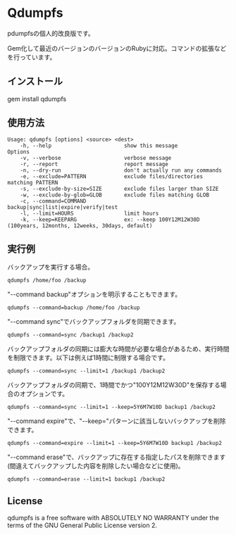 # Qdumpfs

pdumpfsの個人的改良版です。

Gem化して最近のバージョンのバージョンのRubyに対応。コマンドの拡張などを行っています。

## インストール

gem install qdumpfs

## 使用方法

```
Usage: qdumpfs [options] <source> <dest>
    -h, --help                       show this message
Options
    -v, --verbose                    verbose message
    -r, --report                     report message
    -n, --dry-run                    don't actually run any commands
    -e, --exclude=PATTERN            exclude files/directories matching PATTERN
    -s, --exclude-by-size=SIZE       exclude files larger than SIZE
    -w, --exclude-by-glob=GLOB       exclude files matching GLOB
    -c, --command=COMMAND            backup|sync|list|expire|verify|test
    -l, --limit=HOURS                limit hours
    -k, --keep=KEEPARG               ex: --keep 100Y12M12W30D (100years, 12months, 12weeks, 30days, default)
```

## 実行例


バックアップを実行する場合。

```
qdumpfs /home/foo /backup
```

"--command backup"オプションを明示することもできます。

```
qdumpfs --command=backup /home/foo /backup
```

"--command sync"でバックアップフォルダを同期できます。
```
qdumpfs --command=sync /backup1 /backup2
```

バックアップフォルダの同期には膨大な時間が必要な場合があるため、実行時間を制限できます。以下は例えば1時間に制限する場合です。
```
qdumpfs --command=sync --limit=1 /backup1 /backup2
```

バックアップフォルダの同期で、1時間でかつ"100Y12M12W30D"を保存する場合のオプションです。
```
qdumpfs --command=sync --limit=1 --keep=5Y6M7W10D backup1 /backup2
```

"--command expire"で、"--keep="パターンに該当しないバックアップを削除できます。
```
qdumpfs --command=expire --limit=1 --keep=5Y6M7W10D backup1 /backup2
```

"--command erase"で、バックアップに存在する指定したパスを削除できます(間違えてバックアップした内容を削除したい場合などに使用)。
```
qdumpfs --command=erase --limit=1 backup1 /backup2
```

## License

qdumpfs is a free software with ABSOLUTELY NO WARRANTY under the terms of the GNU General Public License version 2.


